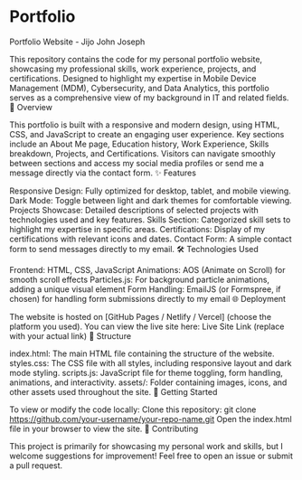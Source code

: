# Portfolio

Portfolio Website - Jijo John Joseph

This repository contains the code for my personal portfolio website, showcasing my professional skills, work experience, projects, and certifications. Designed to highlight my expertise in Mobile Device Management (MDM), Cybersecurity, and Data Analytics, this portfolio serves as a comprehensive view of my background in IT and related fields.
📄 Overview

This portfolio is built with a responsive and modern design, using HTML, CSS, and JavaScript to create an engaging user experience. Key sections include an About Me page, Education history, Work Experience, Skills breakdown, Projects, and Certifications. Visitors can navigate smoothly between sections and access my social media profiles or send me a message directly via the contact form.
✨ Features

Responsive Design: Fully optimized for desktop, tablet, and mobile viewing.
Dark Mode: Toggle between light and dark themes for comfortable viewing.
Projects Showcase: Detailed descriptions of selected projects with technologies used and key features.
Skills Section: Categorized skill sets to highlight my expertise in specific areas.
Certifications: Display of my certifications with relevant icons and dates.
Contact Form: A simple contact form to send messages directly to my email.
🛠️ Technologies Used

Frontend: HTML, CSS, JavaScript
Animations: AOS (Animate on Scroll) for smooth scroll effects
Particles.js: For background particle animations, adding a unique visual element
Form Handling: EmailJS (or Formspree, if chosen) for handling form submissions directly to my email
🌐 Deployment

The website is hosted on [GitHub Pages / Netlify / Vercel] (choose the platform you used). You can view the live site here:
Live Site Link (replace with your actual link)
📂 Structure

index.html: The main HTML file containing the structure of the website.
styles.css: The CSS file with all styles, including responsive layout and dark mode styling.
scripts.js: JavaScript file for theme toggling, form handling, animations, and interactivity.
assets/: Folder containing images, icons, and other assets used throughout the site.
🚀 Getting Started

To view or modify the code locally:
Clone this repository:
git clone https://github.com/your-username/your-repo-name.git
Open the index.html file in your browser to view the site.
🤝 Contributing

This project is primarily for showcasing my personal work and skills, but I welcome suggestions for improvement! Feel free to open an issue or submit a pull request.
